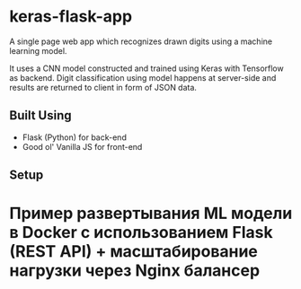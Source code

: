 # keras-flask-app

A single page web app which recognizes drawn digits using a machine learning model.

It uses a CNN model constructed and trained using Keras with Tensorflow as backend. Digit classification using model happens at server-side and results are returned to client in form of JSON data.

## Built Using
* Flask (Python) for back-end
* Good ol' Vanilla JS for front-end

## Setup
# Пример развертывания ML модели в Docker с использованием Flask (REST API) + масштабирование нагрузки через Nginx балансер